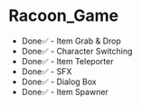 # Racoon_Game

- Done✅ - Item Grab & Drop
- Done✅ - Character Switching
- Done✅ - Item Teleporter
- Done✅ - SFX
- Done✅ - Dialog Box
- Done✅ - Item Spawner
